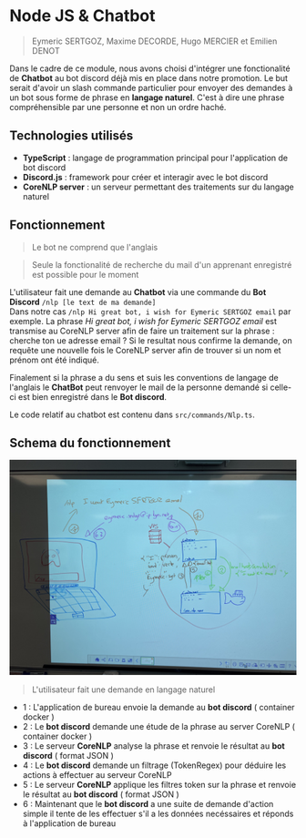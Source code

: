 # Node JS & Chatbot

> Eymeric SERTGOZ, Maxime DECORDE, Hugo MERCIER et Emilien DENOT

Dans le cadre de ce module, nous avons choisi d'intégrer une fonctionalité de **Chatbot** au bot discord déjà mis en place dans notre promotion.
Le but serait d'avoir un slash commande particulier pour envoyer des demandes à un bot sous forme de phrase en **langage naturel**.
C'est à dire une phrase compréhensible par une personne et non un ordre haché.

## Technologies utilisés

- **TypeScript** : langage de programmation principal pour l'application de bot discord
- **Discord.js** : framework pour créer et interagir avec le bot discord
- **CoreNLP server** : un serveur permettant des traitements sur du langage naturel

## Fonctionnement

> Le bot ne comprend que l'anglais

> Seule la fonctionalité de recherche du mail d'un apprenant enregistré est possible pour le moment

L'utilisateur fait une demande au **Chatbot** via une commande du **Bot Discord** `/nlp [le text de ma demande]` \
Dans notre cas `/nlp Hi great bot, i wish for Eymeric SERTGOZ email` par exemple.
La phrase *Hi great bot, i wish for Eymeric SERTGOZ email* est transmise au CoreNLP server afin de faire un traitement sur la phrase : cherche ton ue adresse email ?
Si le resultat nous confirme la demande, on requête une nouvelle fois le CoreNLP server afin de trouver si un nom et prénom ont été indiqué.

Finalement si la phrase a du sens et suis les conventions de langage de l'anglais le **ChatBot** peut renvoyer le mail de la personne demandé si celle-ci est bien enregistré dans le **Bot discord**.


Le code relatif au chatbot est contenu dans `src/commands/Nlp.ts`.

## Schema du fonctionnement

![schema](assets/documentation/schema.jpg)

> L'utilisateur fait une demande en langage naturel

- 1 : L'application de bureau envoie la demande au **bot discord** ( container docker )
- 2 : Le **bot discord** demande une étude de la phrase au server CoreNLP ( container docker )
- 3 : Le serveur **CoreNLP** analyse la phrase et renvoie le résultat au **bot discord** ( format JSON )
- 4 : Le **bot discord** demande un filtrage (TokenRegex) pour déduire les actions à effectuer au serveur CoreNLP
- 5 : Le serveur **CoreNLP** applique les filtres token sur la phrase et renvoie le résultat au **bot discord** ( format JSON )
- 6 : Maintenant que le **bot discord** a une suite de demande d'action simple il tente de les effectuer s'il a les données necéssaires et réponds à l'application de bureau

